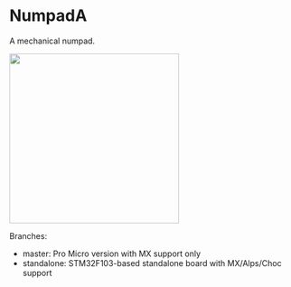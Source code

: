 # NumpadA

A mechanical numpad.

<img src="/v0.4//v0.4/NumpadA-v0.4-front-rt.png" height="300px" />

Branches:
- master: Pro Micro version with MX support only
- standalone: STM32F103-based standalone board with MX/Alps/Choc support
